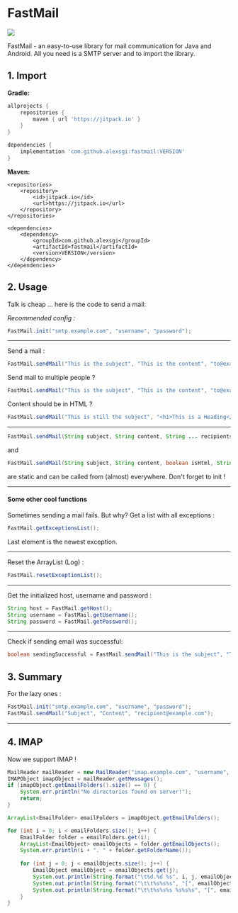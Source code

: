 # FastMail
[![](https://jitpack.io/v/alexsgi/fastmail.svg)](https://jitpack.io/#alexsgi/fastmail)

FastMail - an easy-to-use library for mail communication for Java and Android. All you need is a SMTP server and to import the library.

## 1. Import
**Gradle:**
```gradle
allprojects {
    repositories {
        maven { url 'https://jitpack.io' }
    }
}
```
```gradle
dependencies {
    implementation 'com.github.alexsgi:fastmail:VERSION'
}
```
**Maven:**
```maven
<repositories>
    <repository>
        <id>jitpack.io</id>
        <url>https://jitpack.io</url>
    </repository>
</repositories>
```
```maven
<dependencies>
    <dependency>
        <groupId>com.github.alexsgi</groupId>
        <artifactId>fastmail</artifactId>
        <version>VERSION</version>
    </dependency>
</dependencies>
```

## 2. Usage

Talk is cheap ... here is the code to send a mail: 

*Recommended config :*
```java
FastMail.init("smtp.example.com", "username", "password");
```
---
Send a mail :
```java
FastMail.sendMail("This is the subject", "This is the content", "to@example.com");
```
Send mail to multiple people ?
```java
FastMail.sendMail("This is the subject", "This is the content", "to@example.com", "tome@example.com", "andme@example.com"); // ...
```
Content should be in HTML ?
```java
FastMail.sendMail("This is still the subject", "<h1>This is a Heading</h1> <p style=\"color=red;\">This is a RED paragraph.</p>", true);
```
---
```java 
FastMail.sendMail(String subject, String content, String ... recipients);
```
and
```java 
FastMail.sendMail(String subject, String content, boolean isHtml, String ... recipients);
```
are static and can be called from (almost) everywhere. Don't forget to init !

---
#### Some other cool functions
Sometimes sending a mail fails. But why? 
Get a list with all exceptions :
```java
FastMail.getExceptionsList();
```
Last element is the newest exception.

---
Reset the ArrayList (Log) :
```java
FastMail.resetExceptionList();
```

---
Get the initialized host, username and password :
```java
String host = FastMail.getHost();
String username = FastMail.getUsername();
String password = FastMail.getPassword();
```
---
Check if sending email was successful:
```java
boolean sendingSuccessful = FastMail.sendMail("This is the subject", "This is the content", "to@example.com");
```

## 3. Summary
For the lazy ones :

```java
FastMail.init("smtp.example.com", "username", "password");
FastMail.sendMail("Subject", "Content", "recipient@example.com");
```
---

## 4. IMAP
Now we support IMAP !

```java
MailReader mailReader = new MailReader("imap.example.com", "username", "Password");
IMAPObject imapObject = mailReader.getMessages();
if (imapObject.getEmailFolders().size() == 0) {
    System.err.println("No directories found on server!");
    return;
}

ArrayList<EmailFolder> emailFolders = imapObject.getEmailFolders();

for (int i = 0; i < emailFolders.size(); i++) {
    EmailFolder folder = emailFolders.get(i);
    ArrayList<EmailObject> emailObjects = folder.getEmailObjects();
    System.err.println(i + ". " + folder.getFolderName());
	
    for (int j = 0; j < emailObjects.size(); j++) {
        EmailObject emailObject = emailObjects.get(j);
        System.out.println(String.format("\t%d.%d %s", i, j, emailObject.getSubject()));
        System.out.println(String.format("\t\t%s%s%s", "[", emailObject.getContent(), "]"));
        System.out.println(String.format("\t\t%s%s%s %s%s%s", "[", emailObject.getSendDate(), "]", "[", emailObject.getReceivedDate(), "]"));
    }	
}
```
